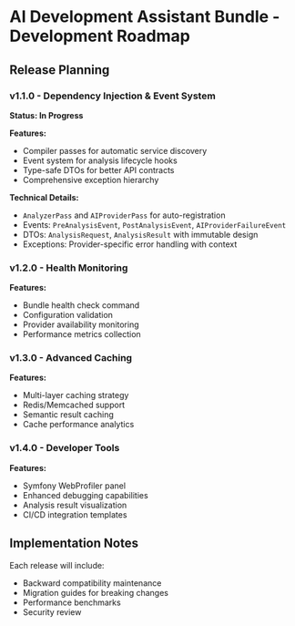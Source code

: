 # AI Development Assistant Bundle - Development Roadmap

## Release Planning

### v1.1.0 - Dependency Injection & Event System
**Status: In Progress**

**Features:**
- Compiler passes for automatic service discovery
- Event system for analysis lifecycle hooks
- Type-safe DTOs for better API contracts
- Comprehensive exception hierarchy

**Technical Details:**
- `AnalyzerPass` and `AIProviderPass` for auto-registration
- Events: `PreAnalysisEvent`, `PostAnalysisEvent`, `AIProviderFailureEvent`
- DTOs: `AnalysisRequest`, `AnalysisResult` with immutable design
- Exceptions: Provider-specific error handling with context

### v1.2.0 - Health Monitoring
**Features:**
- Bundle health check command
- Configuration validation
- Provider availability monitoring
- Performance metrics collection

### v1.3.0 - Advanced Caching
**Features:**
- Multi-layer caching strategy
- Redis/Memcached support
- Semantic result caching
- Cache performance analytics

### v1.4.0 - Developer Tools
**Features:**
- Symfony WebProfiler panel
- Enhanced debugging capabilities
- Analysis result visualization
- CI/CD integration templates

## Implementation Notes

Each release will include:
- Backward compatibility maintenance
- Migration guides for breaking changes
- Performance benchmarks
- Security review
